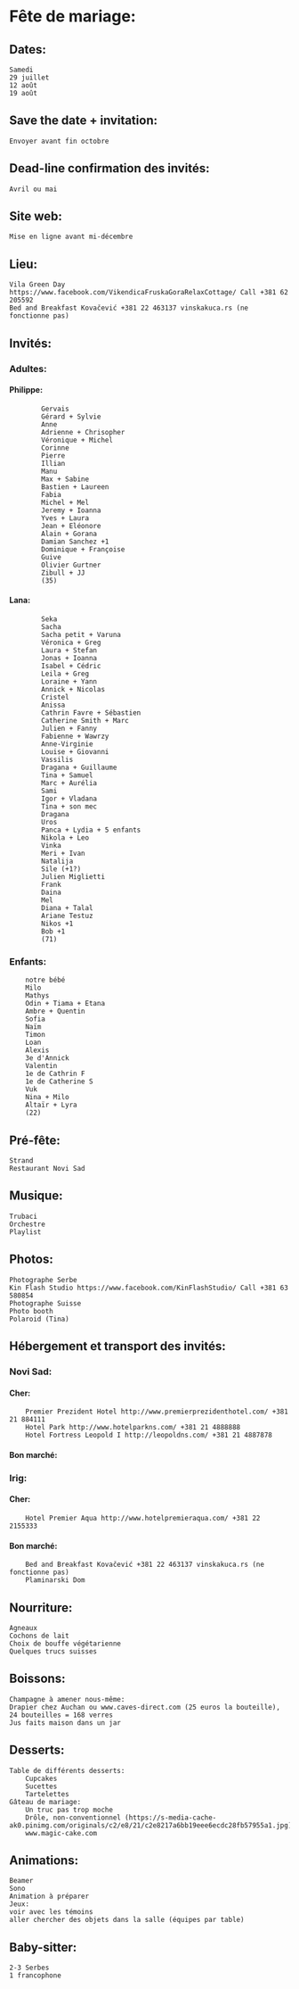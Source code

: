 # Fête de mariage:

## Dates:
	Samedi
	29 juillet
	12 août
	19 août
	
## Save the date + invitation:
	Envoyer avant fin octobre
	
## Dead-line confirmation des invités:
	Avril ou mai
	
## Site web:
	Mise en ligne avant mi-décembre
	

## Lieu:
	Vila Green Day https://www.facebook.com/VikendicaFruskaGoraRelaxCottage/ Call +381 62 205592
	Bed and Breakfast Kovačević +381 22 463137 vinskakuca.rs (ne fonctionne pas)


## Invités:
###	Adultes:
####		Philippe:
			Gervais
			Gérard + Sylvie
			Anne
			Adrienne + Chrisopher
			Véronique + Michel
			Corinne
			Pierre
			Illian
			Manu
			Max + Sabine
			Bastien + Laureen
			Fabia
			Michel + Mel
			Jeremy + Ioanna
			Yves + Laura
			Jean + Eléonore
			Alain + Gorana
			Damian Sanchez +1
			Dominique + Françoise
			Guive
			Olivier Gurtner
			Zibull + JJ
			(35)
			
####		Lana:
			Seka
			Sacha
			Sacha petit + Varuna
			Véronica + Greg
			Laura + Stefan
			Jonas + Ioanna
			Isabel + Cédric
			Leila + Greg
			Loraine + Yann
			Annick + Nicolas
			Cristel
			Anissa
			Cathrin Favre + Sébastien
			Catherine Smith + Marc
			Julien + Fanny
			Fabienne + Wawrzy
			Anne-Virginie
			Louise + Giovanni
			Vassilis
			Dragana + Guillaume
			Tina + Samuel
			Marc + Aurélia
			Sami
			Igor + Vladana
			Tina + son mec
			Dragana
			Uros
			Panca + Lydia + 5 enfants
			Nikola + Leo
			Vinka
			Meri + Ivan
			Natalija
			Sile (+1?)
			Julien Miglietti
			Frank
			Daina
			Mel
			Diana + Talal
			Ariane Testuz
			Nikos +1
			Bob +1
			(71)
			
			
	
###	Enfants:
		notre bébé
		Milo
		Mathys
		Odin + Tiama + Etana
		Ambre + Quentin
		Sofia
		Naïm
		Timon
		Loan
		Alexis
		3e d'Annick
		Valentin
		1e de Cathrin F
		1e de Catherine S
		Vuk
		Nina + Milo
		Altaïr + Lyra
		(22)

## Pré-fête:
	Strand
	Restaurant Novi Sad

## Musique:
	Trubaci
	Orchestre
	Playlist

## Photos:
	Photographe Serbe
	Kin Flash Studio https://www.facebook.com/KinFlashStudio/ Call +381 63 580854
	Photographe Suisse
	Photo booth
	Polaroid (Tina)


## Hébergement et transport des invités:

###	Novi Sad:
####		Cher:
		Premier Prezident Hotel http://www.premierprezidenthotel.com/ +381 21 884111
		Hotel Park http://www.hotelparkns.com/ +381 21 4888888
		Hotel Fortress Leopold I http://leopoldns.com/ +381 21 4887878
####		Bon marché:
			
			
###	Irig:
####		Cher:
		Hotel Premier Aqua http://www.hotelpremieraqua.com/ +381 22 2155333
####		Bon marché:
		Bed and Breakfast Kovačević +381 22 463137 vinskakuca.rs (ne fonctionne pas)
		Plaminarski Dom
			
			
## Nourriture:
	Agneaux
	Cochons de lait
	Choix de bouffe végétarienne
	Quelques trucs suisses
	
	
## Boissons:
	Champagne à amener nous-même:
	Drapier chez Auchan ou www.caves-direct.com (25 euros la bouteille), 24 bouteilles = 168 verres
	Jus faits maison dans un jar
	

## Desserts:
	Table de différents desserts:
		Cupcakes
		Sucettes
		Tartelettes
	Gâteau de mariage:
		Un truc pas trop moche
		Drôle, non-conventionnel (https://s-media-cache-ak0.pinimg.com/originals/c2/e8/21/c2e8217a6bb19eee6ecdc28fb57955a1.jpg)
		www.magic-cake.com

## Animations:
	Beamer
	Sono	
	Animation à préparer
	Jeux:
	voir avec les témoins
	aller chercher des objets dans la salle (équipes par table)

## Baby-sitter:
	2-3 Serbes
	1 francophone





